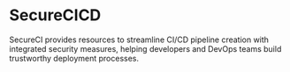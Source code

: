 # SecureCICD
SecureCI provides resources to streamline CI/CD pipeline creation with integrated security measures, helping developers and DevOps teams build trustworthy deployment processes.
